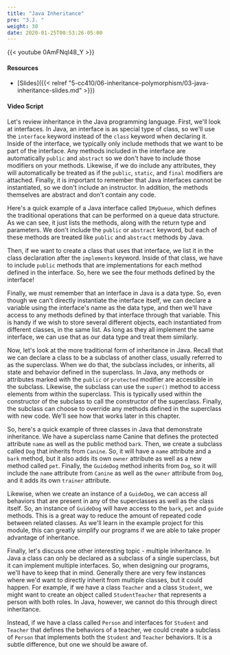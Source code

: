 ```yaml
---
title: "Java Inheritance"
pre: "3.J. "
weight: 30
date: 2020-01-25T00:53:26-05:00
---
```


{{< youtube 0AmFNql48_Y >}}

#### Resources

* [Slides]({{< relref "5-cc410/06-inheritance-polymorphism/03-java-inheritance-slides.md" >}})

#### Video Script

Let's review inheritance in the Java programming language. First, we'll look at interfaces. In Java, an interface is as special type of class, so we'll use the `interface` keyword instead of the `class` keyword when declaring it. Inside of the interface, we typically only include methods that we want to be part of the interface. Any methods included in the interface are automatically `public` and `abstract` so we don't have to include those modifiers on your methods. Likewise, if we do include any attributes, they will automatically be treated as if the `public`, `static`, and `final` modifiers are attached. Finally, it is important to remember that Java interfaces cannot be instantiated, so we don't include an instructor. In addition, the methods themselves are abstract and don't contain any code.

Here's a quick example of a Java interface called `IMyQueue`, which defines the traditional operations that can be performed on a queue data structure. As we can see, it just lists the methods, along with the return type and parameters. We don't include the `public` or `abstract` keyword, but each of these methods are treated like `public` and `abstract` methods by Java.

Then, if we want to create a class that uses that interface, we list it in the class declaration after the `implements` keyword. Inside of that class, we have to include `public` methods that are implementations for each method defined in the interface. So, here we see the four methods defined by the interface!

Finally, we must remember that an interface in Java is a data type. So, even though we can't directly instantiate the interface itself, we can declare a variable using the interface's name as the data type, and then we'll have access to any methods defined by that interface through that variable. This is handy if we wish to store several different objects, each instantiated from different classes, in the same list. As long as they all implement the same interface, we can use that as our data type and treat them similarly. 

Now, let's look at the more traditional form of inheritance in Java. Recall that we can declare a class to be a subclass of another class, usually referred to as the superclass. When we do that, the subclass includes, or inherits, all state and behavior defined in the superclass. In Java, any methods or attributes marked with the `public` or `protected` modifier are accessible in the subclass. Likewise, the subclass can use the `super()` method to access elements from within the superclass. This is typically used within the constructor of the subclass to call the constructor of the superclass. Finally, the subclass can choose to override any methods defined in the superclass with new code. We'll see how that works later in this chapter.

So, here's a quick example of three classes in Java that demonstrate inheritance. We have a superclass name Canine that defines the protected attribute `name` as well as the public method `bark`. Then, we create a subclass called `Dog` that inherits from `Canine`. So, it will have a `name` attribute and a `bark` method, but it also adds its own `owner` attribute as well as a new method called `pet`. Finally, the `GuideDog` method inherits from `Dog`, so it will include the `name` attribute from `Canine` as well as the `owner` attribute from `Dog`, and it adds its own `trainer` attribute. 

Likewise, when we create an instance of a `GuideDog`, we can access all behaviors that are present in any of the superclasses as well as the class itself. So, an instance of `GuideDog` will have access to the `bark`, `pet` and `guide` methods. This is a great way to reduce the amount of repeated code between related classes. As we'll learn in the example project for this module, this can greatly simplify our programs if we are able to take proper advantage of inheritance.

Finally, let's discuss one other interesting topic - multiple inheritance. In Java a class can only be declared as a subclass of a single superclass, but it can implement multiple interfaces. So, when designing our programs, we'll have to keep that in mind. Generally there are very few instances where we'd want to directly inherit from multiple classes, but it could happen. For example, if we have a class `Teacher` and a class `Student`, we might want to create an object called `StudentTeacher` that represents a person with both roles. In Java, however, we cannot do this through direct inheritance. 

Instead, if we have a class called `Person` and interfaces for `Student` and `Teacher` that defines the behaviors of a teacher, we could create a subclass of `Person` that implements both the `Student` and `Teacher` behaviors. It is a subtle difference, but one we should be aware of.

